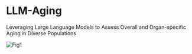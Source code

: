# LLM-Aging
Leveraging Large Language Models to Assess Overall and Organ-specific Aging in Diverse Populations

![Fig1](https://github.com/user-attachments/assets/14cee582-748c-43be-860d-c35dc024cd9f)

